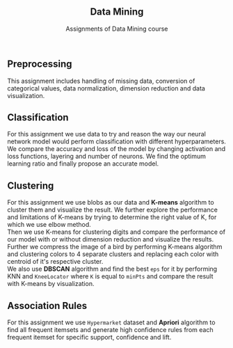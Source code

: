 <div id="top"></div>

<br />
<div align="center">

<h2 align="center">Data Mining
</h2>
<p size=large> Assignments of Data Mining course</p>
<div align="center">
</div>
<br>
</div>

## Preprocessing
This assignment includes handling of missing data, conversion of categorical values, data normalization, dimension reduction and data visualization.

## Classification
For this assignment we use data to try and reason the way our neural network model would perform classification with different hyperparameters. We compare the accuracy and loss of the model by changing activation and loss functions, layering and number of neurons. We find the optimum learning ratio and finally propose an accurate model.

## Clustering
For this assignment we use blobs as our data and <b>K-means</b> algorithm to cluster them and visualize the result. We further explore the performance and limitations of K-means by trying to determine the right value of K, for which we use elbow method. 
<br>
Then we use K-means for clustering digits and compare the performance of our model with or without dimension reduction and visualize the results.
<br>
Further we compress the image of a bird by performing K-means algorithm and clustering colors to 4 separate clusters and replacing each color with centroid of it's respective cluster.
<br>
We also use <b>DBSCAN</b> algorithm and find the best `eps` for it by performing KNN and `KneeLocator` where `K` is equal to `minPts` and compare the result with K-means by visualization.


## Association Rules
For this assignment we use `Hypermarket` dataset and <b>Apriori</b> algorithm to find all frequent itemsets and generate high confidence rules from each frequent itemset for specific support, confidence and lift.